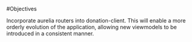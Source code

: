 #Objectives

Incorporate aurelia routers into donation-client. This will enable a more orderly evolution of the application, allowing new viewmodels to be introduced in a consistent manner.

